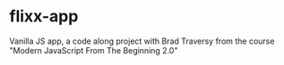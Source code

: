 # flixx-app
Vanilla JS app, a code along project with Brad Traversy from the course "Modern JavaScript From The Beginning 2.0"

